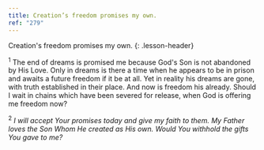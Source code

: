 ```yaml
---
title: Creation’s freedom promises my own.
ref: "279"
---
```


Creation's freedom promises my own.
{: .lesson-header}

<sup>1</sup> The end of dreams is promised me because God's Son is not
abandoned by His Love. Only in dreams is there a time when he appears to
be in prison and awaits a future freedom if it be at all. Yet in reality
his dreams are gone, with truth established in their place. And now is
freedom his already. Should I wait in chains which have been severed for
release, when God is offering me freedom now?

<sup>2</sup> *I will accept Your promises today and give my faith to
them. My Father loves the Son Whom He created as His own. Would You
withhold the gifts You gave to me?*

